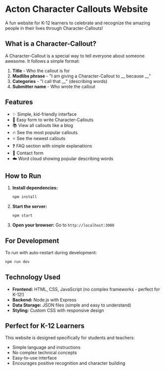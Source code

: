 # Acton Character Callouts Website

A fun website for K-12 learners to celebrate and recognize the amazing people in their lives through Character-Callouts!

## What is a Character-Callout?

A Character-Callout is a special way to tell everyone about someone awesome. It follows a simple format:
1. **Title** - Who the callout is for
2. **Madlibs phrase** - "I am giving a Character-Callout to __ because __"
3. **Categories** - "I call that __" (describing words)
4. **Submitter name** - Who wrote the callout

## Features

- ✨ Simple, kid-friendly interface
- 📝 Easy form to write Character-Callouts
- 📚 View all callouts like a blog
- 🔥 See the most popular callouts
- ⭐ See the newest callouts
- ❓ FAQ section with simple explanations
- 📧 Contact form
- ☁️ Word cloud showing popular describing words

## How to Run

1. **Install dependencies:**
   ```bash
   npm install
   ```

2. **Start the server:**
   ```bash
   npm start
   ```

3. **Open your browser:**
   Go to `http://localhost:3000`

## For Development

To run with auto-restart during development:
```bash
npm run dev
```

## Technology Used

- **Frontend:** HTML, CSS, JavaScript (no complex frameworks - perfect for K-12!)
- **Backend:** Node.js with Express
- **Data Storage:** JSON files (simple and easy to understand)
- **Styling:** Custom CSS with responsive design

## Perfect for K-12 Learners

This website is designed specifically for students and teachers:
- Simple language and instructions
- No complex technical concepts
- Easy-to-use interface
- Encourages positive recognition and character building